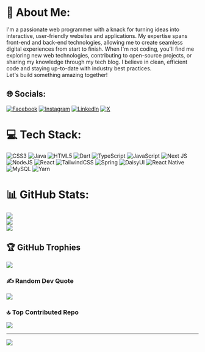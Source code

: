 # 💫 About Me:
I'm a passionate web programmer with a knack for turning ideas into interactive, user-friendly websites and applications. My expertise spans front-end and back-end technologies, allowing me to create seamless digital experiences from start to finish. When I'm not coding, you'll find me exploring new web technologies, contributing to open-source projects, or sharing my knowledge through my tech blog. I believe in clean, efficient code and staying up-to-date with industry best practices.<br>Let's build something amazing together!  


## 🌐 Socials:
[![Facebook](https://img.shields.io/badge/Facebook-%231877F2.svg?logo=Facebook&logoColor=white)](https://facebook.com/fatkhul.karim.338) [![Instagram](https://img.shields.io/badge/Instagram-%23E4405F.svg?logo=Instagram&logoColor=white)](https://instagram.com/fatkhulkariiim) [![LinkedIn](https://img.shields.io/badge/LinkedIn-%230077B5.svg?logo=linkedin&logoColor=white)](https://linkedin.com/in/muchammad-fatkhul-karim-931710295) [![X](https://img.shields.io/badge/X-black.svg?logo=X&logoColor=white)](https://x.com/karim064) 

# 💻 Tech Stack:
![CSS3](https://img.shields.io/badge/css3-%231572B6.svg?style=flat&logo=css3&logoColor=white) ![Java](https://img.shields.io/badge/java-%23ED8B00.svg?style=flat&logo=openjdk&logoColor=white) ![HTML5](https://img.shields.io/badge/html5-%23E34F26.svg?style=flat&logo=html5&logoColor=white) ![Dart](https://img.shields.io/badge/dart-%230175C2.svg?style=flat&logo=dart&logoColor=white) ![TypeScript](https://img.shields.io/badge/typescript-%23007ACC.svg?style=flat&logo=typescript&logoColor=white) ![JavaScript](https://img.shields.io/badge/javascript-%23323330.svg?style=flat&logo=javascript&logoColor=%23F7DF1E) ![Next JS](https://img.shields.io/badge/Next-black?style=flat&logo=next.js&logoColor=white) ![NodeJS](https://img.shields.io/badge/node.js-6DA55F?style=flat&logo=node.js&logoColor=white) ![React](https://img.shields.io/badge/react-%2320232a.svg?style=flat&logo=react&logoColor=%2361DAFB) ![TailwindCSS](https://img.shields.io/badge/tailwindcss-%2338B2AC.svg?style=flat&logo=tailwind-css&logoColor=white) ![Spring](https://img.shields.io/badge/spring-%236DB33F.svg?style=flat&logo=spring&logoColor=white) ![DaisyUI](https://img.shields.io/badge/daisyui-5A0EF8?style=flat&logo=daisyui&logoColor=white) ![React Native](https://img.shields.io/badge/react_native-%2320232a.svg?style=flat&logo=react&logoColor=%2361DAFB) ![MySQL](https://img.shields.io/badge/mysql-4479A1.svg?style=flat&logo=mysql&logoColor=white) ![Yarn](https://img.shields.io/badge/yarn-%232C8EBB.svg?style=flat&logo=yarn&logoColor=white)
# 📊 GitHub Stats:
![](https://github-readme-stats.vercel.app/api?username=luminovaa&theme=tokyonight&hide_border=true&include_all_commits=false&count_private=false)<br/>
![](https://github-readme-streak-stats.herokuapp.com/?user=luminovaa&theme=tokyonight&hide_border=true)<br/>
![](https://github-readme-stats.vercel.app/api/top-langs/?username=luminovaa&theme=tokyonight&hide_border=true&include_all_commits=false&count_private=false&layout=compact)

## 🏆 GitHub Trophies
![](https://github-profile-trophy.vercel.app/?username=luminovaa&theme=tokyonight&no-frame=true&no-bg=false&margin-w=4)

### ✍️ Random Dev Quote
![](https://quotes-github-readme.vercel.app/api?type=horizontal&theme=radical)

### 🔝 Top Contributed Repo
![](https://github-contributor-stats.vercel.app/api?username=luminovaa&limit=5&theme=tokyonight&combine_all_yearly_contributions=true)

---
[![](https://visitcount.itsvg.in/api?id=luminovaa&icon=3&color=8)](https://visitcount.itsvg.in)

<!-- Proudly created with GPRM ( https://gprm.itsvg.in ) -->
